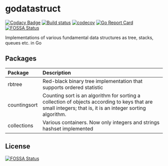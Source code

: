 godatastruct
============

[![Codacy Badge](https://api.codacy.com/project/badge/Grade/8f99b21a6dcc4f4ab9adc4fd2a836210)](https://app.codacy.com/manual/egoroff/godatastruct?utm_source=github.com&utm_medium=referral&utm_content=aegoroff/godatastruct&utm_campaign=Badge_Grade_Dashboard)
[![Build status](https://ci.appveyor.com/api/projects/status/sd51t6o8hynkt2v9?svg=true)](https://ci.appveyor.com/project/aegoroff/godatastruct) [![codecov](https://codecov.io/gh/aegoroff/godatastruct/branch/master/graph/badge.svg)](https://codecov.io/gh/aegoroff/godatastruct) [![Go Report Card](https://goreportcard.com/badge/github.com/aegoroff/godatastruct)](https://goreportcard.com/report/github.com/aegoroff/godatastruct)
[![FOSSA Status](https://app.fossa.com/api/projects/git%2Bgithub.com%2Faegoroff%2Fgodatastruct.svg?type=shield)](https://app.fossa.com/projects/git%2Bgithub.com%2Faegoroff%2Fgodatastruct?ref=badge_shield)

Implementations of various fundamental data structures as tree, stacks, queues etc. in Go

## Packages

| Package | Description |
|:--|:--|
| rbtree | Red-black binary tree implementation that supports ordered statistic |
| countingsort | Counting sort is an algorithm for sorting a collection of objects according to keys that are small integers; that is, it is an integer sorting algorithm. |
| collections | Various containers. Now only integers and strings hashset implemented |

## License
[![FOSSA Status](https://app.fossa.com/api/projects/git%2Bgithub.com%2Faegoroff%2Fgodatastruct.svg?type=large)](https://app.fossa.com/projects/git%2Bgithub.com%2Faegoroff%2Fgodatastruct?ref=badge_large)